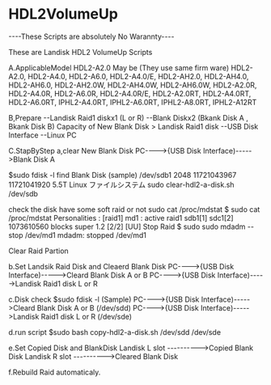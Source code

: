 # HDL2VolumeUp
----These Scripts are absolutely No Warannty----

These are Landisk HDL2 VolumeUp Scripts

A.ApplicableModel
HDL2-A2.0
May be
(They use same firm ware)
HDL2-A2.0, HDL2-A4.0, HDL2-A6.0, HDL2-A4.0/E, HDL2-AH2.0, HDL2-AH4.0,
HDL2-AH6.0, HDL2-AH2.0W, HDL2-AH4.0W, HDL2-AH6.0W, HDL2-A2.0R, HDL2-A4.0R, 
HDL2-A6.0R, HDL2-A4.0R/E, HDL2-A2.0RT, HDL2-A4.0RT, HDL2-A6.0RT, IPHL2-A4.0RT, 
IPHL2-A6.0RT, IPHL2-A8.0RT, IPHL2-A12RT

B,Prepare
--Landisk Raid1 diskx1 (L or R)
--Blank Diskx2 (Bkank Disk A , Bkank Disk B)
Capacity of New Blank Disk > Landisk Raid1 disk
--USB Disk Interface
--Linux PC

C.StapByStep
a,clear New Blank Disk
PC---->{USB Disk Interface)----->Blank Disk A

$sudo fdisk -l
find Blank Disk
(sample)
/dev/sdb1      2048 11721043967 11721041920   5.5T Linux ファイルシステム
sudo  clear-hdl2-a-disk.sh  /dev/sdb

check  the disk have some soft raid or not
 sudo cat /proc/mdstat
 $ sudo cat /proc/mdstat
Personalities : [raid1] 
md1 : active raid1 sdb1[1] sdc1[2]
      1073610560 blocks super 1.2 [2/2] [UU]
Stop Raid
$ sudo sudo mdadm --stop /dev/md1
mdadm: stopped /dev/md1

Clear Raid Partion

b.Set Landsik Raid Disk and Cleaerd Blank Disk
PC---->{USB Disk Interface)----->Cleard Blank Disk A or B
PC---->{USB Disk Interface)----->Landisk Raid1 disk L or R

c.Disk check
$sudo fdisk -l
(Sample)
PC---->{USB Disk Interface)----->Cleard Blank Disk A or B (/dev/sdd)
PC---->{USB Disk Interface)----->Landisk Raid1 disk L or R (/dev/sde)

d.run script
$sudo bash copy-hdl2-a-disk.sh  /dev/sdd /dev/sde

e.Set Copied Disk and BlankDisk
Landisk L slot ---------->Copied  Blank Disk
Landisk R slot ---------->Cleared  Blank Disk

f.Rebuild Raid automaticaly.





